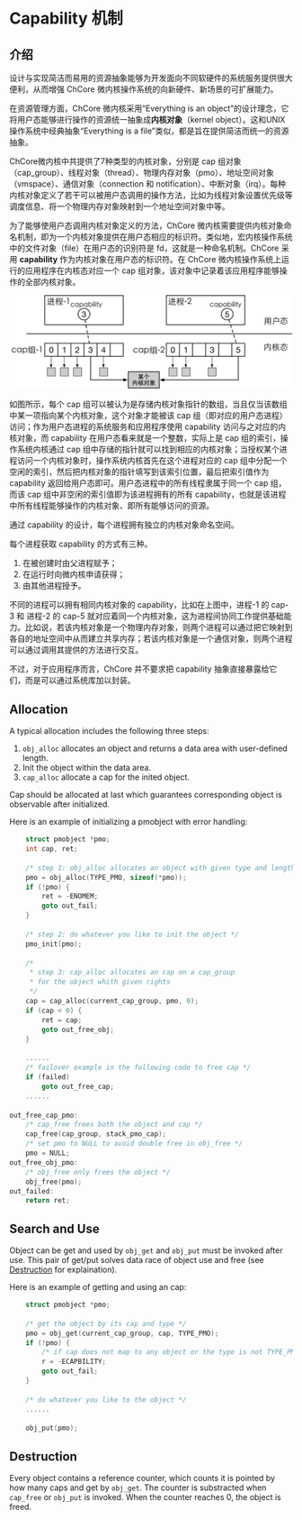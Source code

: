 # Capability 机制

## 介绍

设计与实现简洁而易用的资源抽象能够为开发面向不同软硬件的系统服务提供很大便利，从而增强 ChCore 微内核操作系统的向新硬件、新场景的可扩展能力。

在资源管理方面，ChCore 微内核采用“Everything is an object”的设计理念，它将用户态能够进行操作的资源统一抽象成**内核对象**（kernel object）。这和UNIX操作系统中经典抽象“Everything is a file”类似，都是旨在提供简洁而统一的资源抽象。

ChCore微内核中共提供了7种类型的内核对象，分别是 cap 组对象（cap_group）、线程对象（thread）、物理内存对象（pmo）、地址空间对象（vmspace）、通信对象（connection 和 notification）、中断对象（irq）。每种内核对象定义了若干可以被用户态调用的操作方法，比如为线程对象设置优先级等调度信息、将一个物理内存对象映射到一个地址空间对象中等。

为了能够使用户态调用内核对象定义的方法，ChCore 微内核需要提供内核对象命名机制，即为一个内核对象提供在用户态相应的标识符。类似地，宏内核操作系统中的文件对象（file）在用户态的识别符是 fd，这就是一种命名机制。ChCore 采用 **capability** 作为内核对象在用户态的标识符。在 ChCore 微内核操作系统上运行的应用程序在内核态对应一个 cap 组对象，该对象中记录着该应用程序能够操作的全部内核对象。

![](./assets/capability.jpg)

如图所示，每个 cap 组可以被认为是存储内核对象指针的数组，当且仅当该数组中某一项指向某个内核对象，这个对象才能被该 cap 组（即对应的用户态进程）访问；作为用户态进程的系统服务和应用程序使用 capability 访问与之对应的内核对象，而 capability 在用户态看来就是一个整数，实际上是 cap 组的索引，操作系统内核通过 cap 组中存储的指针就可以找到相应的内核对象；当授权某个进程访问一个内核对象时，操作系统内核首先在这个进程对应的 cap 组中分配一个空闲的索引，然后把内核对象的指针填写到该索引位置，最后把索引值作为 capability 返回给用户态即可。用户态进程中的所有线程隶属于同一个 cap 组，而该 cap 组中非空闲的索引值即为该进程拥有的所有 capability，也就是该进程中所有线程能够操作的内核对象、即所有能够访问的资源。

通过 capability 的设计，每个进程拥有独立的内核对象命名空间。

每个进程获取 capability 的方式有三种。

1. 在被创建时由父进程赋予；
2. 在运行时向微内核申请获得；
3. 由其他进程授予。

不同的进程可以拥有相同内核对象的 capability，比如在上图中，进程-1 的 cap-3 和 进程-2 的 cap-5 就对应着同一个内核对象，这为进程间协同工作提供基础能力。比如说，若该内核对象是一个物理内存对象，则两个进程可以通过把它映射到各自的地址空间中从而建立共享内存；若该内核对象是一个通信对象，则两个进程可以通过调用其提供的方法进行交互。

不过，对于应用程序而言，ChCore 并不要求把 capability 抽象直接暴露给它们，而是可以通过系统库加以封装。

## Allocation

A typical allocation includes the following three steps:

1. `obj_alloc` allocates an object and returns a data area with user-defined length.
2. Init the object within the data area.
3. `cap_alloc` allocate a cap for the inited object.

Cap should be allocated at last which guarantees corresponding object is observable after initialized.

Here is an example of initializing a pmobject with error handling:

```c
	struct pmobject *pmo;
	int cap, ret;

	/* step 1: obj_alloc allocates an object with given type and length */
	pmo = obj_alloc(TYPE_PMO, sizeof(*pmo));
	if (!pmo) {
		ret = -ENOMEM;
		goto out_fail;
	}

	/* step 2: do whatever you like to init the object */
	pmo_init(pmo);

	/*
	 * step 3: cap_alloc allocates an cap on a cap_group
	 * for the object whith given rights
	 */
	cap = cap_alloc(current_cap_group, pmo, 0);
	if (cap < 0) {
		ret = cap;
		goto out_free_obj;
	}

	......
	/* failover example in the following code to free cap */
	if (failed)
		goto out_free_cap;
	......

out_free_cap_pmo:
	/* cap_free frees both the object and cap */
	cap_free(cap_group, stack_pmo_cap);
	/* set pmo to NULL to avoid double free in obj_free */
	pmo = NULL;
out_free_obj_pmo:
	/* obj_free only frees the object */
	obj_free(pmo);
out_failed:
	return ret;
```

## Search and Use

Object can be get and used by `obj_get` and `obj_put` must be invoked after use. This pair of get/put solves data race of object use and free (see [Destruction](#destruction) for explaination).

Here is an example of getting and using an cap:

```c
	struct pmobject *pmo;

	/* get the object by its cap and type */
	pmo = obj_get(current_cap_group, cap, TYPE_PMO);
	if (!pmo) {
		/* if cap does not map to any object or the type is not TYPE_PMO */
		r = -ECAPBILITY;
		goto out_fail;
	}

	/* do whatever you like to the object */
	......

	obj_put(pmo);
```

## Destruction

Every object contains a reference counter, which counts it is pointed by how many caps and get by `obj_get`. The counter is substracted when `cap_free` or `obj_put` is invoked. When the counter reaches 0, the object is freed.
